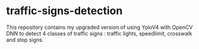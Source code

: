 # traffic-signs-detection
This repository contains my upgraded version of using YoloV4 with OpenCV DNN to detect 4 classes of traffic signs : traffic lights, speedlimit, crosswalk and stop signs. 
